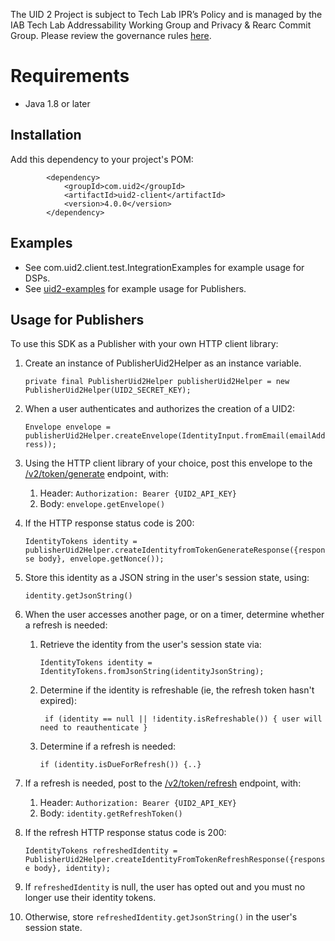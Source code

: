 
The UID 2 Project is subject to Tech Lab IPR’s Policy and is managed by the IAB Tech Lab Addressability Working Group and Privacy & Rearc Commit Group. Please review the governance rules [here](https://github.com/IABTechLab/uid2-core/blob/master/Software%20Development%20and%20Release%20Procedures.md).

# Requirements

* Java 1.8 or later


## Installation

Add this dependency to your project's POM:


```
        <dependency>
            <groupId>com.uid2</groupId>
            <artifactId>uid2-client</artifactId>
            <version>4.0.0</version>
        </dependency>
```

## Examples

* See com.uid2.client.test.IntegrationExamples for example usage for DSPs.
* See [uid2-examples](https://github.com/UnifiedID2/uid2-examples/tree/main/publisher) for example usage for Publishers.

## Usage for Publishers
To use this SDK as a Publisher with your own HTTP client library:
1. Create an instance of PublisherUid2Helper as an instance variable. 

    `private final PublisherUid2Helper publisherUid2Helper = new PublisherUid2Helper(UID2_SECRET_KEY);`
1. When a user authenticates and authorizes the creation of a UID2:

    `Envelope envelope = publisherUid2Helper.createEnvelope(IdentityInput.fromEmail(emailAddress));`
1. Using the HTTP client library of your choice, post this envelope to the [/v2/token/generate](https://github.com/UnifiedID2/uid2docs/blob/main/api/v2/endpoints/post-token-generate.md) endpoint, with:
   1. Header: `Authorization: Bearer {UID2_API_KEY}`
   1. Body: `envelope.getEnvelope()`
1. If the HTTP response status code is 200:

   `IdentityTokens identity = publisherUid2Helper.createIdentityfromTokenGenerateResponse({response body}, envelope.getNonce());`
1. Store this identity as a JSON string in the user's session state, using:

   `identity.getJsonString()`
1. When the user accesses another page, or on a timer, determine whether a refresh is needed:
   1. Retrieve the identity from the user's session state via:
   
      `IdentityTokens identity = IdentityTokens.fromJsonString(identityJsonString);`
   1. Determine if the identity is refreshable (ie, the refresh token hasn't expired): 
    
      ` if (identity == null || !identity.isRefreshable()) { user will need to reauthenticate }`
   1. Determine if a refresh is needed:
   
      `if (identity.isDueForRefresh()) {..}`
1. If a refresh is needed, post to the [/v2/token/refresh](https://github.com/UnifiedID2/uid2docs/blob/main/api/v2/endpoints/post-token-refresh.md) endpoint, with:
   1. Header: `Authorization: Bearer {UID2_API_KEY}`
   2. Body: `identity.getRefreshToken()`
1. If the refresh HTTP response status code is 200:

   `IdentityTokens refreshedIdentity = PublisherUid2Helper.createIdentityFromTokenRefreshResponse({response body}, identity); `
1. If `refreshedIdentity` is null, the user has opted out and you must no longer use their identity tokens.
1. Otherwise, store `refreshedIdentity.getJsonString()` in the user's session state. 
